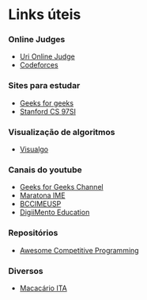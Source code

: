 # Links úteis

### Online Judges

  - [Uri Online Judge]
  - [Codeforces]

### Sites para estudar

- [Geeks for geeks]
- [Stanford CS 97SI]

### Visualização de algoritmos
- [Visualgo]

### Canais do youtube

- [Geeks for Geeks Channel]
- [Maratona IME]
- [BCCIMEUSP]
- [DigiiMento Education]

### Repositórios
- [Awesome Competitive Programming]

### Diversos
- [Macacário ITA]

   [Uri Online Judge]: <https://urionlinejudge.com.br/judge/>
   [Codeforces]: <https://codeforces.com/>
   [Geeks for geeks]: <www.geeksforgeeks.org>
   [Stanford CS 97SI]: <http://web.stanford.edu/class/cs97si/>
   [Visualgo]: <https://visualgo.net/>
   [Awesome Competitive Programming]: <https://github.com/lnishan/awesome-competitive-programming>
   [Geeks for Geeks Channel]: <https://www.youtube.com/channel/UC0RhatS1pyxInC00YKjjBqQ>
   [Maratona IME]: <https://www.youtube.com/playlist?list=PL9sdTenuXlxmIsiKgJRYtUm_A0Cnh-vPB>
   [DigiiMento Education]: <https://www.youtube.com/channel/UC-x_kRNcI1102UR5SmXOrpg>
   [Macacário ITA]: <https://www.overleaf.com/read/vrjcfkshkdfd>
   [BCCIMEUSP]: <https://www.youtube.com/watch?v=Ti780_7y6T4>
